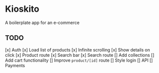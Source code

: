 # Kioskito

A boilerplate app for an e-commerce

## TODO
[x] Auth
[x] Load list of products
[x] Infinite scrolling
[x] Show details on click
[x] Product route
[x] Search bar
[x] Search route
[] Add collections
[] Add cart functionality
[] Improve `product/[id]` route
[] Style login
[] API
[] Payments


